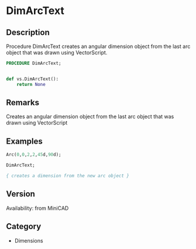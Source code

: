 # DimArcText

## Description
Procedure DimArcText creates an angular dimension object from the last arc object that was drawn using VectorScript.

```pascal
PROCEDURE DimArcText;
```

```python

def vs.DimArcText():
    return None
```

## Remarks
Creates an angular dimension object from the last arc object that was drawn using VectorScript

## Examples
```pascal
Arc(0,0,2,2,45d,90d);

DimArcText;

{ creates a dimension from the new arc object }
```

## Version
Availability: from MiniCAD
## Category
* Dimensions

